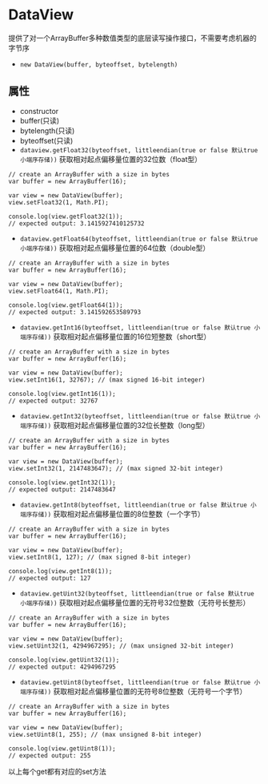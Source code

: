 # DataView
提供了对一个ArrayBuffer多种数值类型的底层读写操作接口，不需要考虑机器的字节序
* `new DataView(buffer, byteoffset, bytelength)`
## 属性
* constructor
* buffer(只读)
* bytelength(只读)
* byteoffset(只读)
* `dataview.getFloat32(byteoffset, littleendian(true or false 默认true 小端序存储))`
获取相对起点偏移量位置的32位数（float型）
```
// create an ArrayBuffer with a size in bytes
var buffer = new ArrayBuffer(16);

var view = new DataView(buffer);
view.setFloat32(1, Math.PI);

console.log(view.getFloat32(1));
// expected output: 3.1415927410125732
```
* `dataview.getFloat64(byteoffset, littleendian(true or false 默认true 小端序存储))`
获取相对起点偏移量位置的64位数（double型）
```
// create an ArrayBuffer with a size in bytes
var buffer = new ArrayBuffer(16);

var view = new DataView(buffer);
view.setFloat64(1, Math.PI);

console.log(view.getFloat64(1));
// expected output: 3.141592653589793
```
* `dataview.getInt16(byteoffset, littleendian(true or false 默认true 小端序存储))`
获取相对起点偏移量位置的16位短整数（short型）
```
// create an ArrayBuffer with a size in bytes
var buffer = new ArrayBuffer(16);

var view = new DataView(buffer);
view.setInt16(1, 32767); // (max signed 16-bit integer)

console.log(view.getInt16(1));
// expected output: 32767
```
* `dataview.getInt32(byteoffset, littleendian(true or false 默认true 小端序存储))`
获取相对起点偏移量位置的32位长整数（long型）
```
// create an ArrayBuffer with a size in bytes
var buffer = new ArrayBuffer(16);

var view = new DataView(buffer);
view.setInt32(1, 2147483647); // (max signed 32-bit integer)

console.log(view.getInt32(1));
// expected output: 2147483647
```
* `dataview.getInt8(byteoffset, littleendian(true or false 默认true 小端序存储))`
获取相对起点偏移量位置的8位整数（一个字节）
```
// create an ArrayBuffer with a size in bytes
var buffer = new ArrayBuffer(16);

var view = new DataView(buffer);
view.setInt8(1, 127); // (max signed 8-bit integer)

console.log(view.getInt8(1));
// expected output: 127
```
* `dataview.getUint32(byteoffset, littleendian(true or false 默认true 小端序存储))`
获取相对起点偏移量位置的无符号32位整数（无符号长整形）
```
// create an ArrayBuffer with a size in bytes
var buffer = new ArrayBuffer(16);

var view = new DataView(buffer);
view.setUint32(1, 4294967295); // (max unsigned 32-bit integer)

console.log(view.getUint32(1));
// expected output: 4294967295
```
* `dataview.getUint8(byteoffset, littleendian(true or false 默认true 小端序存储))`
获取相对起点偏移量位置的无符号8位整数（无符号一个字节）
```
// create an ArrayBuffer with a size in bytes
var buffer = new ArrayBuffer(16);

var view = new DataView(buffer);
view.setUint8(1, 255); // (max unsigned 8-bit integer)

console.log(view.getUint8(1));
// expected output: 255
```
以上每个get都有对应的set方法
